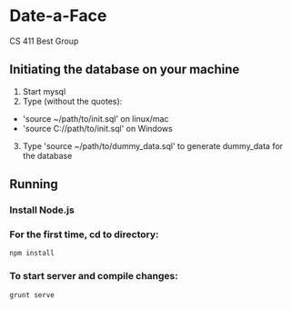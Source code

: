 # Date-a-Face
CS 411 Best Group

## Initiating the database on your machine
1. Start mysql
2. Type (without the quotes):
  * 'source ~/path/to/init.sql' on linux/mac
  * 'source C://path/to/init.sql' on Windows
3. Type 'source ~/path/to/dummy_data.sql' to generate dummy_data for the database

## Running

### Install Node.js

### For the first time, cd to directory:

```
npm install
```
### To start server and compile changes:

```
grunt serve
```
